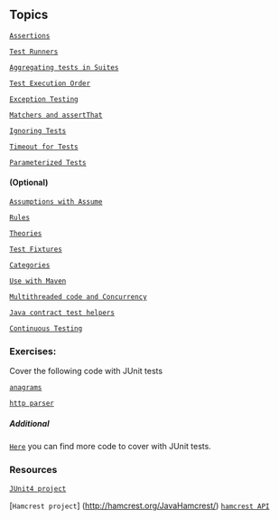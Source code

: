 
## Topics

[`Assertions`](https://github.com/junit-team/junit4/wiki/Assertions)

[`Test Runners`](https://github.com/junit-team/junit4/wiki/Test-runners)

[`Aggregating tests in Suites`](https://github.com/junit-team/junit4/wiki/Aggregating-tests-in-suites)

[`Test Execution Order`](https://github.com/junit-team/junit4/wiki/Test-execution-order)

[`Exception Testing`](https://github.com/junit-team/junit4/wiki/Exception-testing)

[`Matchers and assertThat`](https://github.com/junit-team/junit4/wiki/Matchers-and-assertthat)

[`Ignoring Tests`](https://github.com/junit-team/junit4/wiki/Ignoring-tests)

[`Timeout for Tests`](https://github.com/junit-team/junit4/wiki/Timeout-for-tests)

[`Parameterized Tests`](https://github.com/junit-team/junit4/wiki/Parameterized-tests)


#### (Optional)

[`Assumptions with Assume`](https://github.com/junit-team/junit4/wiki/Assumptions-with-assume)

[`Rules`](https://github.com/junit-team/junit4/wiki/Rules)

[`Theories`](https://github.com/junit-team/junit4/wiki/Theories)

[`Test Fixtures`](https://github.com/junit-team/junit4/wiki/Test-fixtures)

[`Categories`](https://github.com/junit-team/junit4/wiki/Categories)

[`Use with Maven`](https://github.com/junit-team/junit4/wiki/Use-with-Maven)

[`Multithreaded code and Concurrency`](https://github.com/junit-team/junit4/wiki/Multithreaded-code-and-concurrency)

[`Java contract test helpers`](https://github.com/junit-team/junit4/wiki/Java-contract-test-helpers)

[`Continuous Testing`](https://github.com/junit-team/junit4/wiki/Continuous-testing)


### Exercises:
Cover the following code with JUnit tests

[`anagrams`](http://www.java2s.com/Code/Java/Collections-Data-Structure/Anagrams.htm)

[`http parser`](http://www.java2s.com/Code/Java/Network-Protocol/HttpParser.htm)

##### Additional
[`Here`](http://www.java2s.com/Code/Java/) you can find more code to cover with JUnit tests.


### Resources
[`JUnit4 project`](http://junit.org/junit4/)

[`Hamcrest project`] (http://hamcrest.org/JavaHamcrest/)
[`hamcrest API`](http://hamcrest.org/JavaHamcrest/javadoc/1.3/)
